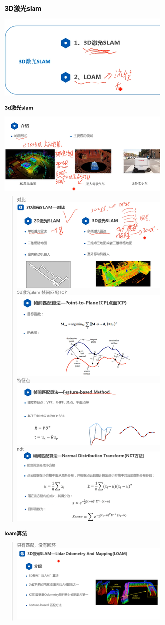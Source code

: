## 3D激光slam
![Alt text](image.png)

### 3d激光slam
![Alt text](image-1.png)
> 对比
> ![Alt text](image-2.png)
> 3d激光slam
> 帧间匹配
> ICP
> ![Alt text](image-3.png)
> 特征点
> ![Alt text](image-4.png)
> ndt
> ![Alt text](image-5.png)

### loam算法
> 只有匹配，没有回环
> ![Alt text](image-6.png)